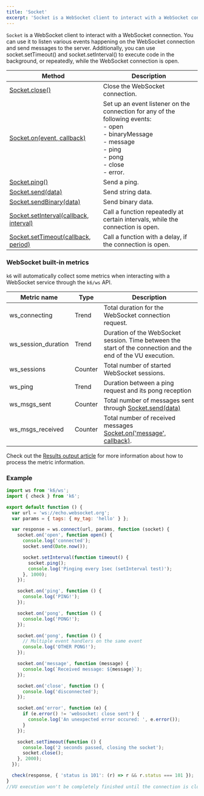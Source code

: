 ```yaml
---
title: 'Socket'
excerpt: 'Socket is a WebSocket client to interact with a WebSocket connection.'
---
```


`Socket` is a WebSocket client to interact with a WebSocket connection. You can use it to listen various events happening on the WebSocket connection and send messages to the server. Additionally, you can use socket.setTimeout() and socket.setInterval() to execute code in the background, or repeatedly, while the WebSocket connection is open.

| Method                                                                                                            | Description                                                                                                                                                                    |
| ----------------------------------------------------------------------------------------------------------------- | ------------------------------------------------------------------------------------------------------------------------------------------------------------------------------ |
| [Socket.close()](/javascript-api/v0.32/k6-ws/socket/socket-close)                                                 | Close the WebSocket connection.                                                                                                                                                |
| [Socket.on(event, callback)](/javascript-api/v0.32/k6-ws/socket/socket-on-event-callback)                         | Set up an event listener on the connection for any of the following events:<br />- open<br />- binaryMessage<br />- message<br />- ping<br />- pong<br />- close<br />- error. |
| [Socket.ping()](/javascript-api/v0.32/k6-ws/socket/socket-ping)                                                   | Send a ping.                                                                                                                                                                   |
| [Socket.send(data)](/javascript-api/v0.32/k6-ws/socket/socket-send-data)                                          | Send string data.                                                                                                                                                              |
| [Socket.sendBinary(data)](/javascript-api/v0.32/k6-ws/socket/socket-sendbinary-data)                              | Send binary data.                                                                                                                                                              |
| [Socket.setInterval(callback, interval)](/javascript-api/v0.32/k6-ws/socket/socket-setinterval-callback-interval) | Call a function repeatedly at certain intervals, while the connection is open.                                                                                                 |
| [Socket.setTimeout(callback, period)](/javascript-api/v0.32/k6-ws/socket/socket-settimeout-callback-delay)        | Call a function with a delay, if the connection is open.                                                                                                                       |

### WebSocket built-in metrics

`k6` will automatically collect some metrics when interacting with a WebSocket service through the `k6/ws` API.

| Metric name         | Type    | Description                                                                                                                      |
| ------------------- | ------- | -------------------------------------------------------------------------------------------------------------------------------- |
| ws_connecting       | Trend   | Total duration for the WebSocket connection request.                                                                             |
| ws_session_duration | Trend   | Duration of the WebSocket session. Time between the start of the connection and the end of the VU execution.                     |
| ws_sessions         | Counter | Total number of started WebSocket sessions.                                                                                      |
| ws_ping             | Trend   | Duration between a ping request and its pong reception                                                                           |
| ws_msgs_sent        | Counter | Total number of messages sent through [Socket.send(data)](/javascript-api/v0.32/k6-ws/socket/socket-send-data)                   |
| ws_msgs_received    | Counter | Total number of received messages [Socket.on('message', callback)](/javascript-api/v0.32/k6-ws/socket/socket-on-event-callback). |

Check out the [Results output article](/getting-started/results-output) for more information about how to process the metric information.

### Example

<CodeGroup labels={[]}>

```javascript
import ws from 'k6/ws';
import { check } from 'k6';

export default function () {
  var url = 'ws://echo.websocket.org';
  var params = { tags: { my_tag: 'hello' } };

  var response = ws.connect(url, params, function (socket) {
    socket.on('open', function open() {
      console.log('connected');
      socket.send(Date.now());

      socket.setInterval(function timeout() {
        socket.ping();
        console.log('Pinging every 1sec (setInterval test)');
      }, 1000);
    });

    socket.on('ping', function () {
      console.log('PING!');
    });

    socket.on('pong', function () {
      console.log('PONG!');
    });

    socket.on('pong', function () {
      // Multiple event handlers on the same event
      console.log('OTHER PONG!');
    });

    socket.on('message', function (message) {
      console.log(`Received message: ${message}`);
    });

    socket.on('close', function () {
      console.log('disconnected');
    });

    socket.on('error', function (e) {
      if (e.error() != 'websocket: close sent') {
        console.log('An unexpected error occured: ', e.error());
      }
    });

    socket.setTimeout(function () {
      console.log('2 seconds passed, closing the socket');
      socket.close();
    }, 2000);
  });

  check(response, { 'status is 101': (r) => r && r.status === 101 });
}
//VU execution won't be completely finished until the connection is closed.
```

</CodeGroup>
